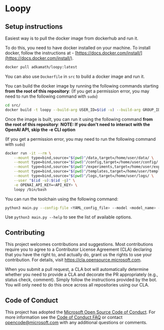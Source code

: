 # Loopy

## Setup instructions

Easiest way is to pull the docker image from dockerhub and run it.

To do this, you need to have docker installed on your machine. To install docker, follow the instructions at - [https://docs.docker.com/install/](https://docs.docker.com/install/).

```bash
docker pull adkamath/loopy:latest
```

You can also use `Dockerfile` in `src` to build a docker image and run it.

You can build the docker image by running the following commands starting **from the root of this repository**:
(If you get a permission error, you may need to run the following command with `sudo`)

```bash
cd src/
docker build -t loopy --build-arg USER_ID=$(id -u) --build-arg GROUP_ID=$(id -g) .
```

Once the image is built, you can run it using the following command **from the root of this repository**:
**NOTE: If you don't need to interact with the OpenAI API, skip the -e CLI option**

(If you get a permission error, you may need to run the following command with `sudo`)

```bash
docker run -it --rm \
    --mount type=bind,source="$(pwd)"/data,target=/home/user/data/ \
    --mount type=bind,source="$(pwd)"/config,target=/home/user/config/ \
    --mount type=bind,source="$(pwd)"/experiments,target=/home/user/experiments/ \
    --mount type=bind,source="$(pwd)"/templates,target=/home/user/templates/ \
    --mount type=bind,source="$(pwd)"/logs,target=/home/user/logs/ \
    --user "$(id -u):$(id -g)" \
    -e OPENAI_API_KEY=<API_KEY> \
    loopy /bin/bash
```

You can run the toolchain using the following command:

```bash
python3 main.py --config-file <YAML_config_file> --model <model_name> --max-benchmarks <max_benchmarks>
```

Use `python3 main.py --help` to see the list of available options.

## Contributing

This project welcomes contributions and suggestions. Most contributions require you to agree to a
Contributor License Agreement (CLA) declaring that you have the right to, and actually do, grant us
the rights to use your contribution. For details, visit https://cla.opensource.microsoft.com.

When you submit a pull request, a CLA bot will automatically determine whether you need to provide a
CLA and decorate the PR appropriately (e.g., status check, comment). Simply follow the instructions
provided by the bot. You will only need to do this once across all repositories using our CLA.

## Code of Conduct

This project has adopted the [Microsoft Open Source Code of
Conduct](https://opensource.microsoft.com/codeofconduct/). For more information see the [Code of
Conduct FAQ](https://opensource.microsoft.com/codeofconduct/faq/) or contact
[opencode@microsoft.com](mailto:opencode@microsoft.com) with any additional questions or comments.
